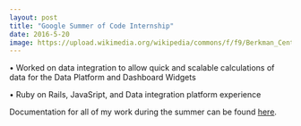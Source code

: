 ```yaml
---
layout: post
title: "Google Summer of Code Internship"
date: 2016-5-20
image: https://upload.wikimedia.org/wikipedia/commons/f/f9/Berkman_Center.jpg
---
```

• Worked on data integration to allow quick and scalable calculations of data for the Data Platform and Dashboard Widgets

• Ruby on Rails, JavaSript, and Data integration platform experience

Documentation for all of my work during the summer can be found [here](http://dylanhuang.com/streamsets_scripts/).


